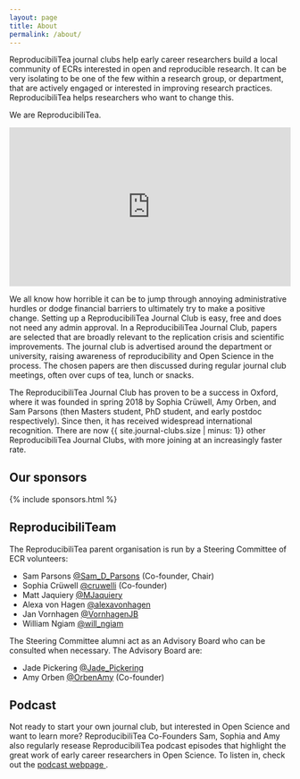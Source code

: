```yaml
---
layout: page
title: About
permalink: /about/
---
```


ReproducibiliTea journal clubs help early career researchers build a local community of ECRs interested in open and reproducible research. It can be very isolating to be one of the few within a research group, or department, that are actively engaged or interested in improving research practices. ReproducibiliTea helps researchers who want to change this.


We are ReproducibiliTea.<a rel="me" href="https://scicomm.xyz/@ReproducibiliTeaGlobal"></a>

<div style="padding:56.25% 0 0 0;position:relative;"><iframe src="https://player.vimeo.com/video/569957287?h=1c48d63467" style="position:absolute;top:0;left:0;width:100%;height:100%;" frameborder="0" allow="autoplay; fullscreen; picture-in-picture" allowfullscreen></iframe></div><script src="https://player.vimeo.com/api/player.js"></script>

We all know how horrible it can be to jump through annoying administrative hurdles or dodge financial barriers to ultimately try to make a positive change. Setting up a ReproducibiliTea Journal Club is easy, free and does not need any admin approval. In a ReproducibiliTea Journal Club, papers are selected that are broadly relevant to the replication crisis and scientific improvements. The journal club is advertised around the department or university, raising awareness of reproducibility and Open Science in the process. The chosen papers are then discussed during regular journal club meetings, often over cups of tea, lunch or snacks. 

The ReproducibiliTea Journal Club has proven to be a success in Oxford, where it was founded in spring 2018 by Sophia Crüwell, Amy Orben, and Sam Parsons (then Masters student, PhD student, and early postdoc respectively). Since then, it has received widespread international recognition. There are now {{ site.journal-clubs.size | minus: 1}} other ReproducibiliTea Journal Clubs, with more joining at an increasingly faster rate.

## Our sponsors

{% include sponsors.html %}

## ReproducibiliTeam

The ReproducibiliTea parent organisation is run by a Steering Committee of ECR volunteers: 

* Sam Parsons [@Sam_D_Parsons](https://twitter.com/Sam_D_Parsons) (Co-founder, Chair)
* Sophia Crüwell [@cruwelli](https://twitter.com/cruwelli) (Co-founder)
* Matt Jaquiery [@MJaquiery](https://twitter.com/MJaquiery)
* Alexa von Hagen [@alexavonhagen](https://twitter.com/alexavonhagen)
* Jan Vornhagen [@VornhagenJB](https://twitter.com/VornhagenJB)
* William Ngiam [@will_ngiam](https://twitter.com/will_ngiam)

The Steering Committee alumni act as an Advisory Board who can be consulted when necessary.
The Advisory Board are:

* Jade Pickering [@Jade_Pickering](https://twitter.com/Jade_Pickering)
* Amy Orben [@OrbenAmy](https://twitter.com/OrbenAmy) (Co-founder)


## Podcast

Not ready to start your own journal club, but interested in Open Science and want to learn more? ReproducibiliTea Co-Founders Sam, Sophia and Amy also regularly resease ReproducibiliTea podcast episodes that highlight the great work of early career researchers in Open Science. To listen in, check out the [podcast webpage <sup><i class="fas fa-external-link-square-alt"></i></sup>](https://soundcloud.com/reproducibilitea).



